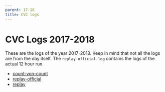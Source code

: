 ```yaml
---
parent: 17-18
title: CVC logs
---
```


# CVC Logs 2017-2018

These are the logs of the year 2017-2018. Keep in mind that not all the logs are from the day itself. The `replay-official.log` contains the logs of the actual 12 hour run.

- [count-von-count](./count-von-count.log)
- [replay-official](./replay-official.log)
- [replay](./replay.log)
